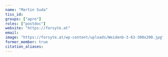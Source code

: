 ```yaml
---
name: "Martin Suda"
tiss_id: 
groups: ["apre"]
roles: ["postdoc"]
website: "https://forsyte.at"
email:
image: "https://forsyte.at/wp-content/uploads/Weidenb-3-63-300x200.jpg"
former_member: true
citation_aliases:
---
```


<!--
Your custom content goes here.
-->